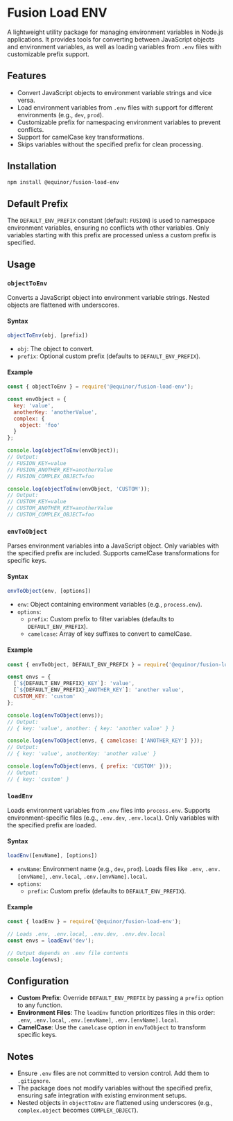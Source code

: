 # Fusion Load ENV

A lightweight utility package for managing environment variables in Node.js applications. It provides tools for converting between JavaScript objects and environment variables, as well as loading variables from `.env` files with customizable prefix support.

## Features

- Convert JavaScript objects to environment variable strings and vice versa.
- Load environment variables from `.env` files with support for different environments (e.g., `dev`, `prod`).
- Customizable prefix for namespacing environment variables to prevent conflicts.
- Support for camelCase key transformations.
- Skips variables without the specified prefix for clean processing.

## Installation

```bash
npm install @equinor/fusion-load-env
```

## Default Prefix

The `DEFAULT_ENV_PREFIX` constant (default: `FUSION`) is used to namespace environment variables, ensuring no conflicts with other variables. Only variables starting with this prefix are processed unless a custom prefix is specified.

## Usage

### `objectToEnv`

Converts a JavaScript object into environment variable strings. Nested objects are flattened with underscores.

#### Syntax
```javascript
objectToEnv(obj, [prefix])
```

- `obj`: The object to convert.
- `prefix`: Optional custom prefix (defaults to `DEFAULT_ENV_PREFIX`).

#### Example
```javascript
const { objectToEnv } = require('@equinor/fusion-load-env');

const envObject = { 
  key: 'value', 
  anotherKey: 'anotherValue',
  complex: {
    object: 'foo'
  }
};

console.log(objectToEnv(envObject));
// Output:
// FUSION_KEY=value
// FUSION_ANOTHER_KEY=anotherValue
// FUSION_COMPLEX_OBJECT=foo

console.log(objectToEnv(envObject, 'CUSTOM'));
// Output:
// CUSTOM_KEY=value
// CUSTOM_ANOTHER_KEY=anotherValue
// CUSTOM_COMPLEX_OBJECT=foo
```

### `envToObject`

Parses environment variables into a JavaScript object. Only variables with the specified prefix are included. Supports camelCase transformations for specific keys.

#### Syntax
```javascript
envToObject(env, [options])
```

- `env`: Object containing environment variables (e.g., `process.env`).
- `options`:
  - `prefix`: Custom prefix to filter variables (defaults to `DEFAULT_ENV_PREFIX`).
  - `camelcase`: Array of key suffixes to convert to camelCase.

#### Example
```javascript
const { envToObject, DEFAULT_ENV_PREFIX } = require('@equinor/fusion-load-env');

const envs = {
  [`${DEFAULT_ENV_PREFIX}_KEY`]: 'value',
  [`${DEFAULT_ENV_PREFIX}_ANOTHER_KEY`]: 'another value',
  CUSTOM_KEY: 'custom'
};

console.log(envToObject(envs));
// Output:
// { key: 'value', another: { key: 'another value' } }

console.log(envToObject(envs, { camelcase: ['ANOTHER_KEY'] }));
// Output:
// { key: 'value', anotherKey: 'another value' }

console.log(envToObject(envs, { prefix: 'CUSTOM' }));
// Output:
// { key: 'custom' }
```

### `loadEnv`

Loads environment variables from `.env` files into `process.env`. Supports environment-specific files (e.g., `.env.dev`, `.env.local`). Only variables with the specified prefix are loaded.

#### Syntax
```javascript
loadEnv([envName], [options])
```

- `envName`: Environment name (e.g., `dev`, `prod`). Loads files like `.env`, `.env.[envName]`, `.env.local`, `.env.[envName].local`.
- `options`:
  - `prefix`: Custom prefix (defaults to `DEFAULT_ENV_PREFIX`).

#### Example
```javascript
const { loadEnv } = require('@equinor/fusion-load-env');

// Loads .env, .env.local, .env.dev, .env.dev.local
const envs = loadEnv('dev');

// Output depends on .env file contents
console.log(envs);
```

## Configuration

- **Custom Prefix**: Override `DEFAULT_ENV_PREFIX` by passing a `prefix` option to any function.
- **Environment Files**: The `loadEnv` function prioritizes files in this order: `.env`, `.env.local`, `.env.[envName]`, `.env.[envName].local`.
- **CamelCase**: Use the `camelcase` option in `envToObject` to transform specific keys.

## Notes

- Ensure `.env` files are not committed to version control. Add them to `.gitignore`.
- The package does not modify variables without the specified prefix, ensuring safe integration with existing environment setups.
- Nested objects in `objectToEnv` are flattened using underscores (e.g., `complex.object` becomes `COMPLEX_OBJECT`).